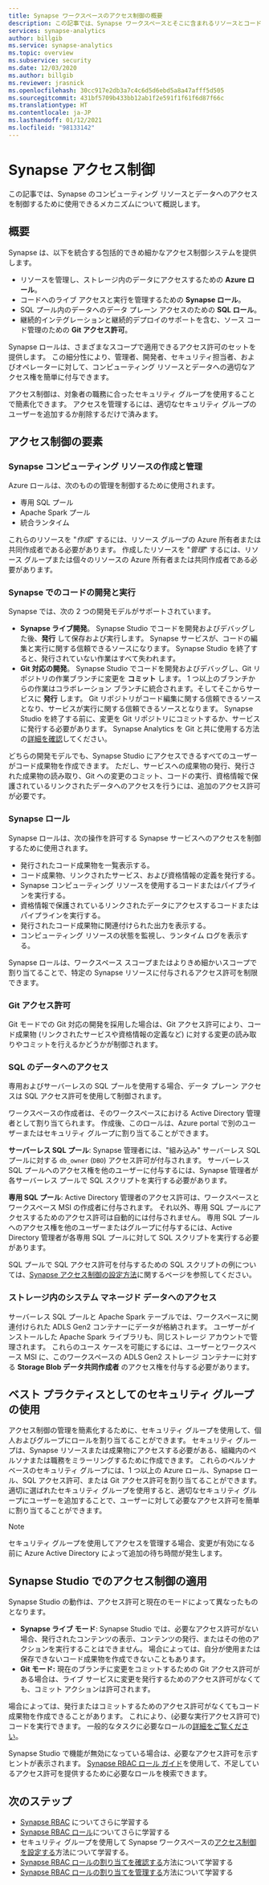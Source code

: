 ```yaml
---
title: Synapse ワークスペースのアクセス制御の概要
description: この記事では、Synapse ワークスペースとそこに含まれるリソースとコード成果物へのアクセスを制御するために使用されるメカニズムについて説明します。
services: synapse-analytics
author: billgib
ms.service: synapse-analytics
ms.topic: overview
ms.subservice: security
ms.date: 12/03/2020
ms.author: billgib
ms.reviewer: jrasnick
ms.openlocfilehash: 30cc917e2db3a7c4c6d5d6ebd5a8a47afff5d505
ms.sourcegitcommit: 431bf5709b433bb12ab1f2e591f1f61f6d87f66c
ms.translationtype: HT
ms.contentlocale: ja-JP
ms.lasthandoff: 01/12/2021
ms.locfileid: "98133142"
---
```

# <a name="synapse-access-control"></a>Synapse アクセス制御 

この記事では、Synapse のコンピューティング リソースとデータへのアクセスを制御するために使用できるメカニズムについて概説します。  

## <a name="overview"></a>概要

Synapse は、以下を統合する包括的できめ細かなアクセス制御システムを提供します。 
- リソースを管理し、ストレージ内のデータにアクセスするための **Azure ロール**。 
- コードへのライブ アクセスと実行を管理するための **Synapse ロール**。 
- SQL プール内のデータへのデータ プレーン アクセスのための **SQL ロール**。 
- 継続的インテグレーションと継続的デプロイのサポートを含む、ソース コード管理のための **Git アクセス許可**。  

Synapse ロールは、さまざまなスコープで適用できるアクセス許可のセットを提供します。 この細分性により、管理者、開発者、セキュリティ担当者、およびオペレーターに対して、コンピューティング リソースとデータへの適切なアクセス権を簡単に付与できます。

アクセス制御は、対象者の職務に合ったセキュリティ グループを使用することで簡素化できます。 アクセスを管理するには、適切なセキュリティ グループのユーザーを追加するか削除するだけで済みます。

## <a name="access-control-elements"></a>アクセス制御の要素

### <a name="creating-and-managing-synapse-compute-resources"></a>Synapse コンピューティング リソースの作成と管理

Azure ロールは、次のものの管理を制御するために使用されます。 
- 専用 SQL プール 
- Apache Spark プール 
- 統合ランタイム 

これらのリソースを "*作成*" するには、リソース グループの Azure 所有者または共同作成者である必要があります。 作成したリソースを "*管理*" するには、リソース グループまたは個々のリソースの Azure 所有者または共同作成者である必要があります。 

### <a name="developing-and-executing-code-in-synapse"></a>Synapse でのコードの開発と実行 

Synapse では、次の 2 つの開発モデルがサポートされています。

- **Synapse ライブ開発**。 Synapse Studio でコードを開発およびデバッグした後、**発行** して保存および実行します。  Synapse サービスが、コードの編集と実行に関する信頼できるソースになります。  Synapse Studio を終了すると、発行されていない作業はすべて失われます。  
- **Git 対応の開発**。 Synapse Studio でコードを開発およびデバッグし、Git リポジトリの作業ブランチに変更を **コミット** します。 1 つ以上のブランチからの作業はコラボレーション ブランチに統合されます。そしてそこからサービスに **発行** します。 Git リポジトリがコード編集に関する信頼できるソースとなり、サービスが実行に関する信頼できるソースとなります。 Synapse Studio を終了する前に、変更を Git リポジトリにコミットするか、サービスに発行する必要があります。 Synapse Analytics を Git と共に使用する方法の[詳細を確認](../cicd/continuous-integration-deployment.md)してください。

どちらの開発モデルでも、Synapse Studio にアクセスできるすべてのユーザーがコード成果物を作成できます。 ただし、サービスへの成果物の発行、発行された成果物の読み取り、Git への変更のコミット、コードの実行、資格情報で保護されているリンクされたデータへのアクセスを行うには、追加のアクセス許可が必要です。

### <a name="synapse-roles"></a>Synapse ロール

Synapse ロールは、次の操作を許可する Synapse サービスへのアクセスを制御するために使用されます。 
- 発行されたコード成果物を一覧表示する。 
- コード成果物、リンクされたサービス、および資格情報の定義を発行する。
- Synapse コンピューティング リソースを使用するコードまたはパイプラインを実行する。
- 資格情報で保護されているリンクされたデータにアクセスするコードまたはパイプラインを実行する。
- 発行されたコード成果物に関連付けられた出力を表示する。
- コンピューティング リソースの状態を監視し、ランタイム ログを表示する。

Synapse ロールは、ワークスペース スコープまたはよりきめ細かいスコープで割り当てることで、特定の Synapse リソースに付与されるアクセス許可を制限できます。

### <a name="git-permissions"></a>Git アクセス許可

Git モードでの Git 対応の開発を採用した場合は、Git アクセス許可により、コード成果物 (リンクされたサービスや資格情報の定義など) に対する変更の読み取りやコミットを行えるかどうかが制御されます。   
   
### <a name="accessing-data-in-sql"></a>SQL のデータへのアクセス

専用およびサーバーレスの SQL プールを使用する場合、データ プレーン アクセスは SQL アクセス許可を使用して制御されます。 

ワークスペースの作成者は、そのワークスペースにおける Active Directory 管理者として割り当てられます。 作成後、このロールは、Azure portal で別のユーザーまたはセキュリティ グループに割り当てることができます。

**サーバーレス SQL プール**: Synapse 管理者には、"組み込み" サーバーレス SQL プールに対する `db_owner` (`DBO`) アクセス許可が付与されます。 サーバーレス SQL プールへのアクセス権を他のユーザーに付与するには、Synapse 管理者が各サーバーレス プールで SQL スクリプトを実行する必要があります。  

**専用 SQL プール**: Active Directory 管理者のアクセス許可は、ワークスペースとワークスペース MSI の作成者に付与されます。  それ以外、専用 SQL プールにアクセスするためのアクセス許可は自動的には付与されません。 専用 SQL プールへのアクセス権を他のユーザーまたはグループに付与するには、Active Directory 管理者が各専用 SQL プールに対して SQL スクリプトを実行する必要があります。

SQL プールで SQL アクセス許可を付与するための SQL スクリプトの例については、[Synapse アクセス制御の設定方法](./how-to-set-up-access-control.md)に関するページを参照してください。  

 ### <a name="accessing-system-managed-data-in-storage"></a>ストレージ内のシステム マネージド データへのアクセス

サーバーレス SQL プールと Apache Spark テーブルでは、ワークスペースに関連付けられた ADLS Gen2 コンテナーにデータが格納されます。 ユーザーがインストールした Apache Spark ライブラリも、同じストレージ アカウントで管理されます。 これらのユース ケースを可能にするには、ユーザーとワークスペース MSI に、このワークスペースの ADLS Gen2 ストレージ コンテナーに対する **Storage Blob データ共同作成者** のアクセス権を付与する必要があります。  

## <a name="using-security-groups-as-a-best-practice"></a>ベスト プラクティスとしてのセキュリティ グループの使用

アクセス制御の管理を簡素化するために、セキュリティ グループを使用して、個人およびグループにロールを割り当てることができます。 セキュリティ グループは、Synapse リソースまたは成果物にアクセスする必要がある、組織内のペルソナまたは職務をミラーリングするために作成できます。  これらのペルソナベースのセキュリティ グループには、1 つ以上の Azure ロール、Synapse ロール、SQL アクセス許可、または Git アクセス許可を割り当てることができます。 適切に選ばれたセキュリティ グループを使用すると、適切なセキュリティ グループにユーザーを追加することで、ユーザーに対して必要なアクセス許可を簡単に割り当てることができます。 

>[!Note]
>セキュリティ グループを使用してアクセスを管理する場合、変更が有効になる前に Azure Active Directory によって追加の待ち時間が発生します。 

## <a name="access-control-enforcement-in-synapse-studio"></a>Synapse Studio でのアクセス制御の適用

Synapse Studio の動作は、アクセス許可と現在のモードによって異なったものとなります。
- **Synapse ライブ モード**: Synapse Studio では、必要なアクセス許可がない場合、発行されたコンテンツの表示、コンテンツの発行、またはその他のアクションを実行することはできません。  場合によっては、自分が使用または保存できないコード成果物を作成できないこともあります。 
- **Git モード:** 現在のブランチに変更をコミットするための Git アクセス許可がある場合は、ライブ サービスに変更を発行するためのアクセス許可がなくても、コミット アクションは許可されます。  

場合によっては、発行またはコミットするためのアクセス許可がなくてもコード成果物を作成できることがあります。 これにより、(必要な実行アクセス許可で) コードを実行できます。 一般的なタスクに必要なロールの[詳細をご覧ください](./synapse-workspace-understand-what-role-you-need.md)。 

Synapse Studio で機能が無効になっている場合は、必要なアクセス許可を示すヒントが表示されます。 [Synapse RBAC ロール ガイド](./synapse-workspace-synapse-rbac-roles.md#synapse-rbac-actions-and-the-roles-that-permit-them)を使用して、不足しているアクセス許可を提供するために必要なロールを検索できます。


## <a name="next-steps"></a>次のステップ

- [Synapse RBAC](./synapse-workspace-synapse-rbac.md) についてさらに学習する
- [Synapse RBAC ロール](./synapse-workspace-synapse-rbac-roles.md)についてさらに学習する
- セキュリティ グループを使用して Synapse ワークスペースの[アクセス制御を設定する](./how-to-set-up-access-control.md)方法について学習する。
- [Synapse RBAC ロールの割り当てを確認する](./how-to-review-synapse-rbac-role-assignments.md)方法について学習する
- [Synapse RBAC ロールの割り当てを管理する](./how-to-manage-synapse-rbac-role-assignments.md)方法について学習する
